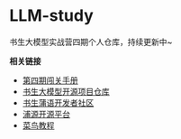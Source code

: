 # LLM-study
书生大模型实战营四期个人仓库，持续更新中~

**相关链接**
- [第四期闯关手册](https://aicarrier.feishu.cn/wiki/QtJnweAW1iFl8LkoMKGcsUS9nld)
- [书生大模型开源项目仓库](https://github.com/InternLM/Tutorial)
- [书生蒲语开发者社区](https://internlm.intern-ai.org.cn/developers/community)
- [浦源开源平台](https://openxlab.org.cn/home)
- [菜鸟教程](https://www.runoob.com/)

